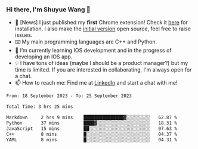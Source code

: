 ### Hi there, I'm Shuyue Wang 👋

- 🎉 [News] I just published my **first** Chrome extension! Check it [here](https://chrome.google.com/webstore/detail/aiofdhjednbbfajbcpmgbblpljncfnkh) for installation. I also make the [initial version](https://github.com/wangsy503/PennCalendar) open source, feel free to raise issues.
- ⌨️ My main programming languages are C++ and Python.
- 🌱 I’m currently learning IOS development and in the progress of developing an IOS app.
- 💡 I have tons of ideas (maybe I should be a product manager?) but my time is limited. If you are interested in collaborating, I'm always open for a chat.
- 📫 How to reach me: Find me at [LinkedIn](https://www.linkedin.com/in/shuyuew/) and start a chat with me!

<!--
**wangsy503/wangsy503** is a ✨ _special_ ✨ repository because its `README.md` (this file) appears on your GitHub profile.

Here are some ideas to get you started:

- 🔭 I’m currently working on ...
- 🌱 I’m currently learning ...
- 👯 I’m looking to collaborate on ...
- 🤔 I’m looking for help with ...
- 💬 Ask me about ...
- 📫 How to reach me: ...
- 😄 Pronouns: ...
- ⚡ Fun fact: ...
-->
<!--START_SECTION:waka-->

```txt
From: 18 September 2023 - To: 25 September 2023

Total Time: 3 hrs 25 mins

Markdown     2 hrs 9 mins    ███████████████▓░░░░░░░░░   62.87 %
Python       37 mins         ████▓░░░░░░░░░░░░░░░░░░░░   18.31 %
JavaScript   15 mins         ██░░░░░░░░░░░░░░░░░░░░░░░   07.63 %
C++          8 mins          █░░░░░░░░░░░░░░░░░░░░░░░░   04.37 %
YAML         8 mins          █░░░░░░░░░░░░░░░░░░░░░░░░   04.31 %
```

<!--END_SECTION:waka-->
